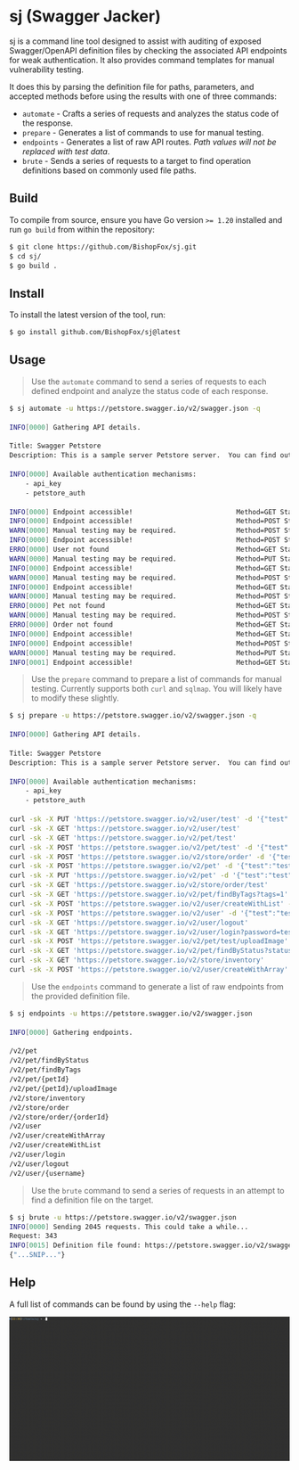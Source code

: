 # sj (Swagger Jacker)

sj is a command line tool designed to assist with auditing of exposed Swagger/OpenAPI definition files by checking the associated API endpoints for weak authentication. It also provides command templates for manual vulnerability testing.

It does this by parsing the definition file for paths, parameters, and accepted methods before using the results with one of three commands:
- `automate` - Crafts a series of requests and analyzes the status code of the response.
- `prepare` - Generates a list of commands to use for manual testing.
- `endpoints` - Generates a list of raw API routes. *Path values will not be replaced with test data*.
- `brute` - Sends a series of requests to a target to find operation definitions based on commonly used file paths.

## Build

To compile from source, ensure you have Go version `>= 1.20` installed and run `go build` from within the repository:

```bash
$ git clone https://github.com/BishopFox/sj.git
$ cd sj/
$ go build .
```

## Install

To install the latest version of the tool, run:

```bash
$ go install github.com/BishopFox/sj@latest
```

## Usage

> Use the `automate` command to send a series of requests to each defined endpoint and analyze the status code of each response.

```bash
$ sj automate -u https://petstore.swagger.io/v2/swagger.json -q

INFO[0000] Gathering API details.

Title: Swagger Petstore
Description: This is a sample server Petstore server.  You can find out more about Swagger at [http://swagger.io](http://swagger.io) or on [irc.freenode.net, #swagger](http://swagger.io/irc/).  For this sample, you can use the api key `special-key` to test the authorization filters.

INFO[0000] Available authentication mechanisms:
    - api_key
    - petstore_auth

INFO[0000] Endpoint accessible!                          Method=GET Status=200 Target="https://petstore.swagger.io/v2/pet/findByTags?tags=1"
INFO[0000] Endpoint accessible!                          Method=POST Status=200 Target="https://petstore.swagger.io/v2/store/order"
WARN[0000] Manual testing may be required.               Method=POST Status=500 Target="https://petstore.swagger.io/v2/user/createWithList"
INFO[0000] Endpoint accessible!                          Method=POST Status=200 Target="https://petstore.swagger.io/v2/user"
ERRO[0000] User not found                                Method=GET Status=404 Target="https://petstore.swagger.io/v2/user/test"
WARN[0000] Manual testing may be required.               Method=PUT Status=415 Target="https://petstore.swagger.io/v2/user/test"
INFO[0000] Endpoint accessible!                          Method=GET Status=200 Target="https://petstore.swagger.io/v2/user/login?password=test&username=test"
WARN[0000] Manual testing may be required.               Method=POST Status=500 Target="https://petstore.swagger.io/v2/user/createWithArray"
INFO[0000] Endpoint accessible!                          Method=GET Status=200 Target="https://petstore.swagger.io/v2/user/logout"
WARN[0000] Manual testing may be required.               Method=POST Status=415 Target="https://petstore.swagger.io/v2/pet/test"
ERRO[0000] Pet not found                                 Method=GET Status=404 Target="https://petstore.swagger.io/v2/pet/test"
WARN[0000] Manual testing may be required.               Method=POST Status=415 Target="https://petstore.swagger.io/v2/pet/test/uploadImage"
ERRO[0000] Order not found                               Method=GET Status=404 Target="https://petstore.swagger.io/v2/store/order/test"
INFO[0000] Endpoint accessible!                          Method=GET Status=200 Target="https://petstore.swagger.io/v2/store/inventory"
INFO[0000] Endpoint accessible!                          Method=POST Status=200 Target="https://petstore.swagger.io/v2/pet"
WARN[0000] Manual testing may be required.               Method=PUT Status=415 Target="https://petstore.swagger.io/v2/pet"
INFO[0001] Endpoint accessible!                          Method=GET Status=200 Target="https://petstore.swagger.io/v2/pet/findByStatus?status=1"
```

> Use the `prepare` command to prepare a list of commands for manual testing. Currently supports both `curl` and `sqlmap`. You will likely have to modify these slightly.

```bash
$ sj prepare -u https://petstore.swagger.io/v2/swagger.json -q

INFO[0000] Gathering API details.

Title: Swagger Petstore
Description: This is a sample server Petstore server.  You can find out more about Swagger at [http://swagger.io](http://swagger.io) or on [irc.freenode.net, #swagger](http://swagger.io/irc/).  For this sample, you can use the api key `special-key` to test the authorization filters.

INFO[0000] Available authentication mechanisms:
    - api_key
    - petstore_auth

curl -sk -X PUT 'https://petstore.swagger.io/v2/user/test' -d '{"test":"test"}'
curl -sk -X GET 'https://petstore.swagger.io/v2/user/test'
curl -sk -X GET 'https://petstore.swagger.io/v2/pet/test'
curl -sk -X POST 'https://petstore.swagger.io/v2/pet/test' -d '{"test":"test"}'
curl -sk -X POST 'https://petstore.swagger.io/v2/store/order' -d '{"test":"test"}'
curl -sk -X POST 'https://petstore.swagger.io/v2/pet' -d '{"test":"test"}'
curl -sk -X PUT 'https://petstore.swagger.io/v2/pet' -d '{"test":"test"}'
curl -sk -X GET 'https://petstore.swagger.io/v2/store/order/test'
curl -sk -X GET 'https://petstore.swagger.io/v2/pet/findByTags?tags=1'
curl -sk -X POST 'https://petstore.swagger.io/v2/user/createWithList' -d '{"test":"test"}'
curl -sk -X POST 'https://petstore.swagger.io/v2/user' -d '{"test":"test"}'
curl -sk -X GET 'https://petstore.swagger.io/v2/user/logout'
curl -sk -X GET 'https://petstore.swagger.io/v2/user/login?password=test&username=test'
curl -sk -X POST 'https://petstore.swagger.io/v2/pet/test/uploadImage' -d '{"test":"test"}'
curl -sk -X GET 'https://petstore.swagger.io/v2/pet/findByStatus?status=1'
curl -sk -X GET 'https://petstore.swagger.io/v2/store/inventory'
curl -sk -X POST 'https://petstore.swagger.io/v2/user/createWithArray' -d '{"test":"test"}'
```

> Use the `endpoints` command to generate a list of raw endpoints from the provided definition file.

```bash
$ sj endpoints -u https://petstore.swagger.io/v2/swagger.json

INFO[0000] Gathering endpoints.

/v2/pet
/v2/pet/findByStatus
/v2/pet/findByTags
/v2/pet/{petId}
/v2/pet/{petId}/uploadImage
/v2/store/inventory
/v2/store/order
/v2/store/order/{orderId}
/v2/user
/v2/user/createWithArray
/v2/user/createWithList
/v2/user/login
/v2/user/logout
/v2/user/{username}
```

> Use the `brute` command to send a series of requests in an attempt to find a definition file on the target.

```bash
$ sj brute -u https://petstore.swagger.io/v2/swagger.json
INFO[0000] Sending 2045 requests. This could take a while...
Request: 343
INFO[0015] Definition file found: https://petstore.swagger.io/v2/swagger
{"...SNIP..."}
```

## Help

A full list of commands can be found by using the `--help` flag:

![Help Command](img/sj-help.gif)
